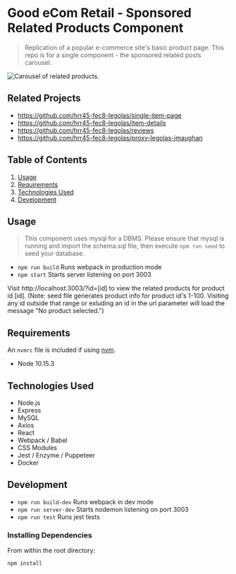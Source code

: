 # Good eCom Retail - Sponsored Related Products Component

> Replication of a popular e-commerce site's basic product page. This repo is for a single component - the sponsored related posts carousel.

![Carousel of related products.](https://geophray.s3-us-west-2.amazonaws.com/public/related-products.png "Related Products Carousel")


## Related Projects

  - https://github.com/hrr45-fec8-legolas/single-item-page
  - https://github.com/hrr45-fec8-legolas/item-details
  - https://github.com/hrr45-fec8-legolas/reviews
  - https://github.com/hrr45-fec8-legolas/proxy-legolas-jmaughan

## Table of Contents

1. [Usage](#Usage)
1. [Requirements](#requirements)
1. [Technologies Used](#technologies-used)
1. [Development](#development)

## Usage

> This component uses mysql for a DBMS. Please ensure that mysql is running and import the schema.sql file, then execute `npm run seed` to seed your database.

- `npm run build` Runs webpack in production mode
- `npm start` Starts server listening on port 3003

Visit http://localhost:3003/?id=[id] to view the related products for product id [id]. (Note: seed file generates product info for product id's 1-100. Visiting any id outside that range or exluding an id in the url parameter will load the message "No product selected.")

## Requirements

An `nvmrc` file is included if using [nvm](https://github.com/creationix/nvm).

- Node 10.15.3

## Technologies Used

- Node.js
- Express
- MySQL
- Axios
- React
- Webpack / Babel
- CSS Modules
- Jest / Enzyme / Puppeteer
- Docker

## Development

- `npm run build-dev` Runs webpack in dev mode
- `npm run server-dev` Starts nodemon listening on port 3003
- `npm run test` Runs jest tests

### Installing Dependencies

From within the root directory:

```sh
npm install
```

